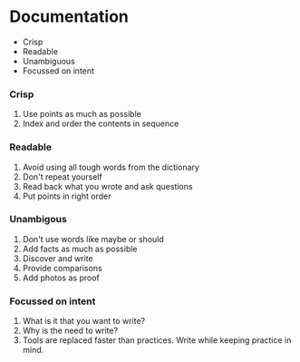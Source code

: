 # Documentation

- Crisp
- Readable
- Unambiguous
- Focussed on intent

### Crisp

1. Use points as much as possible
1. Index and order the contents in sequence

### Readable

1. Avoid using all tough words from the dictionary
1. Don't repeat yourself
1. Read back what you wrote and ask questions
1. Put points in right order

### Unambigous

1. Don't use words like maybe or should
1. Add facts as much as possible
1. Discover and write
1. Provide comparisons
1. Add photos as proof

### Focussed on intent

1. What is it that you want to write?
1. Why is the need to write?
1. Tools are replaced faster than practices. Write while keeping practice in mind.


